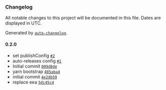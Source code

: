 ### Changelog

All notable changes to this project will be documented in this file. Dates are displayed in UTC.

Generated by [`auto-changelog`](https://github.com/CookPete/auto-changelog).

#### 0.2.0

- set publishConfig [`#2`](https://github.com/codesyntax/volto-featured-block/pull/2)
- auto-releases config [`#1`](https://github.com/codesyntax/volto-featured-block/pull/1)
- Initial commit [`009d8de`](https://github.com/codesyntax/volto-featured-block/commit/009d8deca7c7bfb0ab740e19a49b324aa3124ca5)
- yarn bootstrap [`485aba4`](https://github.com/codesyntax/volto-featured-block/commit/485aba448deffd81b91460bbf13c00e57cea5f1a)
- initial commit [`4e2db59`](https://github.com/codesyntax/volto-featured-block/commit/4e2db59efffe3ccdc01ae6de2eefe3661f5ac2af)
- replace eea [`5dc45c4`](https://github.com/codesyntax/volto-featured-block/commit/5dc45c43ef01e8b9462447211b0f29214e3a6b95)

